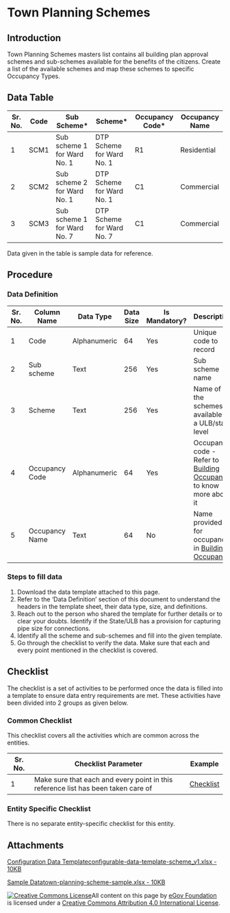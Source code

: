 # Town Planning Schemes

## Introduction <a href="#introduction" id="introduction"></a>

Town Planning Schemes masters list contains all building plan approval schemes and sub-schemes available for the benefits of the citizens. Create a list of the available schemes and map these schemes to specific Occupancy Types.

## Data Table <a href="#data-table" id="data-table"></a>

| Sr. No. | Code | Sub Scheme\*                | Scheme\*                  | Occupancy Code\* | Occupancy Name |
| ------- | ---- | --------------------------- | ------------------------- | ---------------- | -------------- |
| 1       | SCM1 | Sub scheme 1 for Ward No. 1 | DTP Scheme for Ward No. 1 | R1               | Residential    |
| 2       | SCM2 | Sub scheme 2 for Ward No. 1 | DTP Scheme for Ward No. 1 | C1               | Commercial     |
| 3       | SCM3 | Sub scheme 1 for Ward No. 7 | DTP Scheme for Ward No. 7 | C1               | Commercial     |

Data given in the table is sample data for reference.

## Procedure <a href="#procedure" id="procedure"></a>

### Data Definition <a href="#data-definition" id="data-definition"></a>

| Sr. No. | Column Name    | Data Type    | Data Size | Is Mandatory? | Description                                                                                 |
| ------- | -------------- | ------------ | --------- | ------------- | ------------------------------------------------------------------------------------------- |
| 1       | Code           | Alphanumeric | 64        | Yes           | Unique code to record                                                                       |
| 2       | Sub scheme     | Text         | 256       | Yes           | Sub scheme name                                                                             |
| 3       | Scheme         | Text         | 256       | Yes           | Name of the schemes available at a ULB/state level                                          |
| 4       | Occupancy Code | Alphanumeric | 64        | Yes           | Occupancy code - Refer to [Building Occupancy](building-occupancy.md) to know more about it |
| 5       | Occupancy Name | Text         | 64        | No            | Name provided for occupancy in [Building Occupancy](building-occupancy.md)​                 |

### Steps to fill data <a href="#steps-to-fill-data" id="steps-to-fill-data"></a>

1. Download the data template attached to this page.
2. Refer to the ‘Data Definition’ section of this document to understand the headers in the template sheet, their data type, size, and definitions.
3. Reach out to the person who shared the template for further details or to clear your doubts. Identify if the State/ULB has a provision for capturing pipe size for connections.
4. Identify all the scheme and sub-schemes and fill into the given template.
5. Go through the checklist to verify the data. Make sure that each and every point mentioned in the checklist is covered.

## Checklist <a href="#checklist" id="checklist"></a>

The checklist is a set of activities to be performed once the data is filled into a template to ensure data entry requirements are met. These activities have been divided into 2 groups as given below.

### Common Checklist <a href="#common-checklist" id="common-checklist"></a>

This checklist covers all the activities which are common across the entities.

| Sr. No. | Checklist Parameter                                                               | Example                                                                                     |
| ------- | --------------------------------------------------------------------------------- | ------------------------------------------------------------------------------------------- |
| 1       | Make sure that each and every point in this reference list has been taken care of | ​[Checklist](https://digit-discuss.atlassian.net/wiki/spaces/DO/pages/502203140/Checklist)​ |

### Entity Specific Checklist <a href="#entity-specific-checklist" id="entity-specific-checklist"></a>

There is no separate entity-specific checklist for this entity.

## Attachments <a href="#attachments" id="attachments"></a>

[Configuration Data Templateconfigurable-data-template-scheme\_v1.xlsx - 10KB](https://firebasestorage.googleapis.com/v0/b/gitbook-28427.appspot.com/o/assets%2F-MERG\_iQW5oN4ukgXP8K%2Fsync%2F52f5dfcdf2d48a9f5b3c0fce56f92af19ca8c5ae.xlsx?generation=1602050610715450\&alt=media)

[Sample Datatown-planning-scheme-sample.xlsx - 10KB](https://firebasestorage.googleapis.com/v0/b/gitbook-28427.appspot.com/o/assets%2F-MERG\_iQW5oN4ukgXP8K%2Fsync%2Fb7469bfbad85893f52fdd1a96d36fa06d2dc9ef6.xlsx?generation=1602050610908677\&alt=media)

[![Creative Commons License](https://i.creativecommons.org/l/by/4.0/80x15.png)](http://creativecommons.org/licenses/by/4.0/)All content on this page by [eGov Foundation ](https://egov.org.in)is licensed under a [Creative Commons Attribution 4.0 International License](http://creativecommons.org/licenses/by/4.0/).[\
](https://docs.digit.org/configure-digit/configuring-master-data-templates/module-setup/obpas-data/stakeholders-type)

